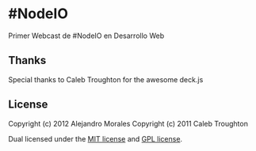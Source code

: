 # #NodeIO

Primer Webcast de #NodeIO en Desarrollo Web


## Thanks

Special thanks to Caleb Troughton for the awesome deck.js

## License

Copyright (c) 2012 Alejandro Morales
Copyright (c) 2011 Caleb Troughton

Dual licensed under the [MIT license](https://github.com/imakewebthings/deck.js/blob/master/MIT-license.txt) and [GPL license](https://github.com/imakewebthings/deck.js/blob/master/GPL-license.txt).
